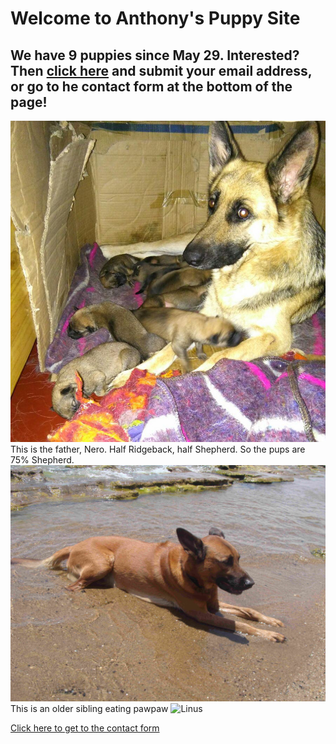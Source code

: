 # Welcome to Anthony's Puppy Site  
## We have 9 puppies since May 29. Interested? Then [click here](contactform.html) and submit your email address, or go to he contact form at the bottom of the page!
![Bella with nine](./BellaWithNinePuppies.JPG)
This is the father, Nero. Half Ridgeback, half Shepherd. So the pups are 75% Shepherd.
![Nero](./Nero.JPG)
This is an older sibling eating pawpaw
![Linus]()

[Click here to get to the contact form](./contactform.html)
